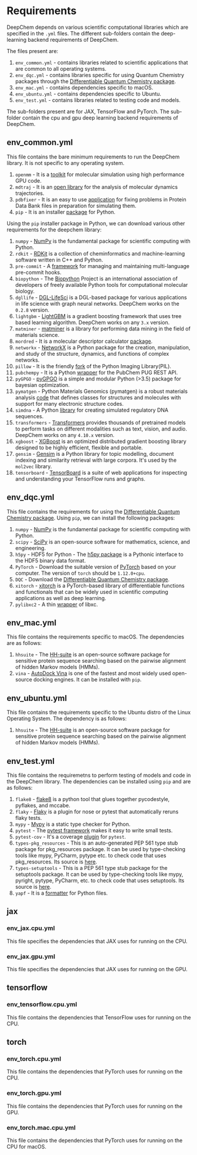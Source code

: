 # Requirements
DeepChem depends on various scientific computational libraries which are specified in the `.yml` files. The different sub-folders contain the deep-learning backend requirements of DeepChem.

The files present are:
1. `env_common.yml` - contains libraries related to scientific applications that are common to all operating systems.
2. `env_dqc.yml` - contains libraries specific for using Quantum Chemistry packages through the [Differentiable Quantum Chemistry package](https://github.com/diffqc/dqc).
3. `env_mac.yml` - contains dependencies specific to macOS.
4. `env_ubuntu.yml` - contains dependencies specific to Ubuntu.
5. `env_test.yml` - contains libraries related to testing code and models.

The sub-folders present are for JAX, TensorFlow and PyTorch. The sub-folder contain the cpu and gpu deep learning backend requirements of DeepChem.

## env_common.yml
This file contains the bare minimum requirements to run the DeepChem library. It is not specific to any operating system.
1. `openmm` - It is a [toolkit](https://github.com/openmm/openmm) for molecular simulation using high performance GPU code. 
2. `mdtraj` - It is an [open library](https://github.com/mdtraj/mdtraj) for the analysis of molecular dynamics trajectories.
3. `pdbfixer` - It is an easy to use [application](https://github.com/openmm/pdbfixer) for fixing problems in Protein Data Bank files in preparation for simulating them.
4. `pip` - It is an installer [package](https://github.com/pypa/pip) for Python.

Using the `pip` installer package in Python, we can download various other requirements for the deepchem library:
1. `numpy` - [NumPy](https://github.com/numpy/numpy) is the fundamental package for scientific computing with Python.
2. `rdkit` - [RDKit](https://github.com/rdkit/rdkit) is a collection of cheminformatics and machine-learning software written in C++ and Python.
3. `pre-commit` - A [framework](https://github.com/pre-commit/pre-commit) for managing and maintaining multi-language pre-commit hooks. 
4. `biopython` - The [Biopython](https://github.com/biopython/biopython) Project is an international association of developers of freely available Python tools for computational molecular biology.
5. `dgllife` - [DGL-LifeSci](https://github.com/awslabs/dgl-lifesci) is a DGL-based package for various applications in life science with graph neural networks. DeepChem works on the `0.2.8` version.
6. `lightgbm` - [LightGBM](https://github.com/microsoft/LightGBM) is a gradient boosting framework that uses tree based learning algorithm. DeepChem works on any `3.x` version.
7. `matminer` - [matminer](https://github.com/hackingmaterials/matminer) is a library for performing data mining in the field of materials science.
8. `mordred` - It is a molecular descriptor calculator [package](https://github.com/mordred-descriptor/mordred).
9. `networkx` - [NetworkX](https://github.com/networkx/networkx) is a Python package for the creation, manipulation, and study of the structure, dynamics, and functions of complex networks.
10. `pillow` - It is the friendly [fork](https://github.com/python-pillow/Pillow) of the Python Imaging Library(PIL).
11. `pubchempy` - It is a Python [wrapper](https://github.com/mcs07/PubChemPy) for the PubChem PUG REST API.
12. `pyGPGO` - [pyGPGO](https://github.com/josejimenezluna/pyGPGO) is a simple and modular Python (>3.5) package for bayesian optimization.
13. `pymatgen` - Python Materials Genomics (pymatgen) is a robust materials analysis [code](https://github.com/materialsproject/pymatgen) that defines classes for structures and molecules with support for many electronic structure codes.
14. `simdna` - A Python [library](https://github.com/kundajelab/simdna) for creating simulated regulatory DNA sequences.
15. `transformers` - [Transformers](https://github.com/huggingface/transformers) provides thousands of pretrained models to perform tasks on different modalities such as text, vision, and audio. DeepChem works on any `4.10.x` version.
16. `xgboost` - [XGBoost](https://github.com/dmlc/xgboost) is an optimized distributed gradient boosting library designed to be highly efficient, flexible and portable.
17. `gensim` - [Gensim](https://github.com/RaRe-Technologies/gensim) is a Python library for topic modelling, document indexing and similarity retrieval with large corpora. It's used by the `mol2vec` library.
18. `tensorboard` - [TensorBoard](https://github.com/tensorflow/tensorboard) is a suite of web applications for inspecting and understanding your TensorFlow runs and graphs.

## env_dqc.yml
This file contains the requirements for using the [Differentiable Quantum Chemistry package](https://github.com/diffqc/dqc). Using `pip`, we can install the following packages:
1. `numpy` -  [NumPy](https://github.com/numpy/numpy) is the fundamental package for scientific computing with Python.
2. `scipy` - [SciPy](https://github.com/scipy/scipy) is an open-source software for mathematics, science, and engineering.
3. `h5py` - HDF5 for Python - The [h5py package](https://github.com/h5py/h5py) is a Pythonic interface to the HDF5 binary data format. 
4. `PyTorch` - Download the suitable version of [PyTorch](https://pytorch.org/) based on your computer. The version of `torch` should be `1.12.0+cpu`.
5. `DQC` - Download the [Differentiable Quantum Chemistry package](https://github.com/diffqc/dqc).
6. `xitorch` - [xitorch](https://github.com/xitorch/xitorch) is a PyTorch-based library of differentiable functions and functionals that can be widely used in scientific computing applications as well as deep learning.
7. `pylibxc2` - A thin [wrapper](https://github.com/mfkasim1/pylibxc/) of libxc. 

## env_mac.yml
This file contains the requirements specific to macOS. The dependencies are as follows:
1. `hhsuite` - The [HH-suite](https://github.com/soedinglab/hh-suite) is an open-source software package for sensitive protein sequence searching based on the pairwise alignment of hidden Markov models (HMMs).
2. `vina` - [AutoDock Vina](https://github.com/ccsb-scripps/AutoDock-Vina) is one of the fastest and most widely used open-source docking engines. It can be installed with `pip`.

## env_ubuntu.yml
This file contains the requirements specific to the Ubuntu distro of the Linux Operating System. The dependency is as follows:
1. `hhsuite` - The [HH-suite](https://github.com/soedinglab/hh-suite) is an open-source software package for sensitive protein sequence searching based on the pairwise alignment of hidden Markov models (HMMs).

## env_test.yml
This file contains the requiremetns to perform testing of models and code in the DeepChem library. The dependencies can be installed using `pip` and are as follows:
1. `flake8` - [flake8](https://github.com/PyCQA/flake8) is a python tool that glues together pycodestyle, pyflakes, and mccabe.
2. `flaky` - [Flaky](https://github.com/box/flaky) is a plugin for nose or pytest that automatically reruns flaky tests.
3. `mypy` - [Mypy](https://github.com/python/mypy) is a static type checker for Python.
4. `pytest` - The [pytest framework](https://github.com/pytest-dev/pytest) makes it easy to write small tests.
5. `pytest-cov` - It's a coverage [plugin](https://github.com/pytest-dev/pytest-cov) for `pytest`.
6. `types-pkg_resources` - This is an auto-generated PEP 561 type stub package for pkg\_resources package. It can be used by type-checking tools like mypy, PyCharm, pytype etc. to check code that uses pkg\_resources. Its source is [here](https://github.com/python/typeshed/tree/master/stubs/pkg_resources).
7. `types-setuptools` - This is a PEP 561 type stub package for the setuptools package. It can be used by type-checking tools like mypy, pyright, pytype, PyCharm, etc. to check code that uses setuptools. Its source is [here](https://github.com/python/typeshed/tree/main/stubs/setuptools).
8. `yapf` - It is a [formatter](https://github.com/google/yapf) for Python files.

## jax
### env_jax.cpu.yml
This file specifies the dependencies that JAX uses for running on the CPU.

### env_jax.gpu.yml
This file specifies the dependencies that JAX uses for running on the GPU.

## tensorflow

### env_tensorflow.cpu.yml
This file contains the dependencies that TensorFlow uses for running on the CPU.


## torch

### env_torch.cpu.yml
This file contains the dependencies that PyTorch uses for running on the CPU.

### env_torch.gpu.yml
This file contains the dependencies that PyTorch uses for running on the GPU.

### env_torch.mac.cpu.yml
This file contains the dependencies that PyTorch uses for running on the CPU for macOS.

